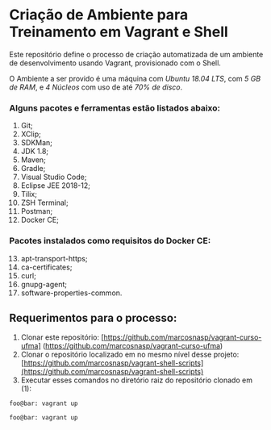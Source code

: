 # Criação de Ambiente para Treinamento em Vagrant e Shell

Este repositório define o processo de criação automatizada de um ambiente de desenvolvimento usando Vagrant, provisionado com o Shell.

O Ambiente a ser provido é uma máquina com *Ubuntu 18.04 LTS*, com *5 GB de RAM*, e *4 Núcleos* com uso de até *70% de disco*.

### Alguns pacotes e ferramentas estão listados abaixo:

1. Git;
2. XClip;
3. SDKMan;
4. JDK 1.8;
5. Maven;
6. Gradle;
7. Visual Studio Code;
8. Eclipse JEE 2018-12;
9. Tilix;
10. ZSH Terminal;
11. Postman;
12. Docker CE;

### Pacotes instalados como requisitos do Docker CE:

13. apt-transport-https;
14. ca-certificates;
15. curl;
16. gnupg-agent;
17. software-properties-common.

## Requerimentos para o processo:

1. Clonar este repositório: [https://github.com/marcosnasp/vagrant-curso-ufma] (https://github.com/marcosnasp/vagrant-curso-ufma)
2. Clonar o repositório localizado em no mesmo nível desse projeto: [https://github.com/marcosnasp/vagrant-shell-scripts](https://github.com/marcosnasp/vagrant-shell-scripts)
3. Executar esses comandos no diretório raiz do repositório clonado em (1):

```console
foo@bar: vagrant up
```

```console
foo@bar: vagrant up
```